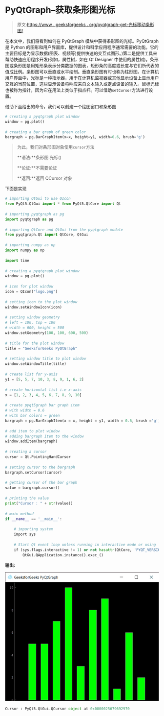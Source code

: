 # PyQtGraph–获取条形图光标

> 原文:[https://www . geeksforgeeks . org/pyqtgraph-get-光标移动条形图/](https://www.geeksforgeeks.org/pyqtgraph-getting-cursor-of-bar-graph/)

在本文中，我们将看到如何在 PyQtGraph 模块中获得条形图的光标。PyQtGraph 是 Python 的图形和用户界面库，提供设计和科学应用程序通常需要的功能。它的主要目标是为显示数据(图表、视频等)提供快速的交互式图形。)第二是提供工具来帮助快速应用程序开发(例如，属性树，如在 Qt Designer 中使用的属性树)。条形图或条形图是用矩形条表示分类数据的图表，矩形条的高度或长度与它们所代表的值成比例。条形图可以垂直或水平绘制。垂直条形图有时也称为柱形图。在计算机用户界面中，光标是一种指示器，用于在计算机监视器或其他显示设备上显示用户交互的当前位置，这些显示设备将响应来自文本输入或定点设备的输入。鼠标光标也被称为指针，因为它在用法上类似于指点杆。可以借助`setCursor`方法进行设置。

借助下面给出的命令，我们可以创建一个绘图窗口和条形图

```py
# creating a pyqtgraph plot window
window = pg.plot()

# creating a bar graph of green color
bargraph = pg.BarGraphItem(x=x, height=y1, width=0.6, brush='g')

```

> 为此，我们对条形图对象使用`cursor`方法
> 
> **语法:**条形图.光标()
> 
> **论证:**不需要论证
> 
> **返回:**返回 QCursor 对象

下面是实现

```py
# importing QtGui to use QIcon
from PyQt5.QtGui import * from PyQt5.QtCore import Qt 

# importing pyqtgraph as pg
import pyqtgraph as pg

# importing QtCore and QtGui from the pyqtgraph module
from pyqtgraph.Qt import QtCore, QtGui

# importing numpy as np
import numpy as np

import time

# creating a pyqtgraph plot window
window = pg.plot()

# icon for plot window
icon = QIcon("logo.png")

# setting icon to the plot window
window.setWindowIcon(icon)

# setting window geometry
# left = 100, top = 100
# width = 600, height = 500
window.setGeometry(100, 100, 600, 500)

# title for the plot window
title = "GeeksforGeeks PyQtGraph"

# setting window title to plot window
window.setWindowTitle(title)

# create list for y-axis
y1 = [5, 5, 7, 10, 3, 8, 9, 1, 6, 2]

# create horizontal list i.e x-axis
x = [1, 2, 3, 4, 5, 6, 7, 8, 9, 10]

# create pyqt5graph bar graph item 
# with width = 0.6
# with bar colors = green
bargraph = pg.BarGraphItem(x = x, height = y1, width = 0.6, brush ='g')

# add item to plot window
# adding bargraph item to the window
window.addItem(bargraph)

# creating a cursor
cursor = Qt.PointingHandCursor 

# setting cursor to the bargraph
bargraph.setCursor(cursor)

# getting cursor of the bar graph
value = bargraph.cursor()

# printing the value
print("Cursor : " + str(value))

# main method
if __name__ == '__main__':

    # importing system
    import sys

    # Start Qt event loop unless running in interactive mode or using 
    if (sys.flags.interactive != 1) or not hasattr(QtCore, 'PYQT_VERSION'):
        QtGui.QApplication.instance().exec_()

```

**输出:**

![](img/c06facfeb9f6188114d433bc0bdfd73c.png)

```py
Cursor : PyQt5.QtGui.QCursor object at 0x0000025679692970

```